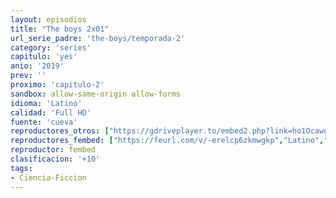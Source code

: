 ```yaml
---
layout: episodios
title: "The boys 2x01"
url_serie_padre: 'the-boys/temporada-2'
category: 'series'
capitulo: 'yes'
anio: '2019'
prev: ''
proximo: 'capitulo-2'
sandbox: allow-same-origin allow-forms
idioma: 'Latino'
calidad: 'Full HD'
fuente: 'cueva'
reproductores_otros: ["https://gdriveplayer.to/embed2.php?link=ho1OcawgwqGUy2lMbgDutgTfLu2gZ%252FUCgDqmu%252B82cVL4PJ0zZ4Tm2MqLkaM23jlKgp%252BM3o5OvMWKISjtO%252F7WX3wrvGa8lBhcc6NzaPP%252B3%252Bn7rGLQJDUOu3uqOgdGsz7aicvusnWKMQFVr3gQS8csu1iRlI1HFdf8pWidrY3PNunkIM9CKr%252FCsnmPAPMfEgxjLGd2X3AdwRxsqF5xIZ3GlZ","Latino","https://gdriveplayer.to/embed2.php?link=QX5h3gEIML7jh1w7tUe1IAdTVtFf%252BKcErhNZny2gDgOgfgEstST%252FmNmPQ2k5aaF3FY9XcDQF6iE3tmP9JRa8JWi01EfsxZBtoYwLFcgULnsAwj9LWiFfB%252BPNBlCnJywz4Sdn3bTsQXJ6zcyKlVzvDdzLzA8znm0q4cNs9rSQi59%252BT%252ButB7ADTUTJZNljaRbZz0UEnBhEe2CkYrWgCmNX5r","Latino"]
reproductores_fembed: ["https://feurl.com/v/-erelcp6zkmwgkp","Latino","https://www.fembed.com/v/1y1x2hjr03md5wy","Latino","https://www.fembed.com/v/8pk85i8mgp6dkpj","Latino","https://jplayer.club/v/4mgy3fz8-png048","Latino"]
reproductor: fembed
clasificacion: '+10'
tags:
- Ciencia-Ficcion
---
```












